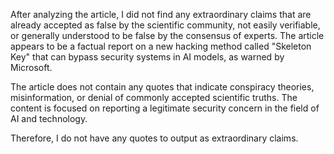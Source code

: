 After analyzing the article, I did not find any extraordinary claims that are already accepted as false by the scientific community, not easily verifiable, or generally understood to be false by the consensus of experts. The article appears to be a factual report on a new hacking method called "Skeleton Key" that can bypass security systems in AI models, as warned by Microsoft.

The article does not contain any quotes that indicate conspiracy theories, misinformation, or denial of commonly accepted scientific truths. The content is focused on reporting a legitimate security concern in the field of AI and technology.

Therefore, I do not have any quotes to output as extraordinary claims.
